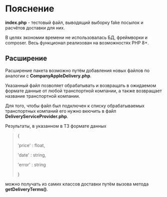 # Пояснение

**index.php** - тестовый файл, выводящий выборку fake посылок и расчётов доставки для них.

В целях экономии времени не использовалась БД, фреймворки и composer. Весь функционал реализован на возможностях PHP 8+.


## Расширение
Расширение пакета возможно путём добавления новых файлов по аналогии с **CompanyAppleDelivery.php**.

Указанный файл позволяет обрабатывать и возвращать в ожидаемом формате данные от любой транспортной компании, а
также возвращает название транспортной компании.

Для того, чтобы файл был подключен к списку обрабатываемых транспортных компаний его нужно вкючить в файл **DeliveryServiceProvider.php**.

Результаты, в указанном в ТЗ формате данных
>{
> 
>    'price' : float,
> 
>    'date' : string,
> 
>    'error' : string
> 
>}
 
можно получать из самих классов доставки путём вызова метода **getDeliveryTerms()**.